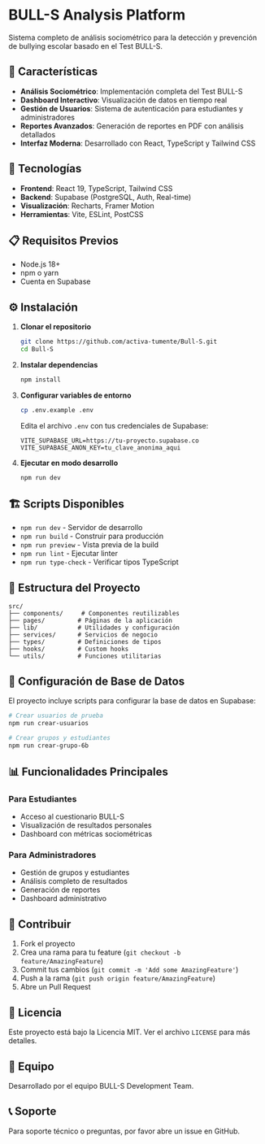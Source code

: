 # BULL-S Analysis Platform

Sistema completo de análisis sociométrico para la detección y prevención de bullying escolar basado en el Test BULL-S.

## 🎯 Características

- **Análisis Sociométrico**: Implementación completa del Test BULL-S
- **Dashboard Interactivo**: Visualización de datos en tiempo real
- **Gestión de Usuarios**: Sistema de autenticación para estudiantes y administradores
- **Reportes Avanzados**: Generación de reportes en PDF con análisis detallados
- **Interfaz Moderna**: Desarrollado con React, TypeScript y Tailwind CSS

## 🚀 Tecnologías

- **Frontend**: React 19, TypeScript, Tailwind CSS
- **Backend**: Supabase (PostgreSQL, Auth, Real-time)
- **Visualización**: Recharts, Framer Motion
- **Herramientas**: Vite, ESLint, PostCSS

## 📋 Requisitos Previos

- Node.js 18+ 
- npm o yarn
- Cuenta en Supabase

## ⚙️ Instalación

1. **Clonar el repositorio**
   ```bash
   git clone https://github.com/activa-tumente/Bull-S.git
   cd Bull-S
   ```

2. **Instalar dependencias**
   ```bash
   npm install
   ```

3. **Configurar variables de entorno**
   ```bash
   cp .env.example .env
   ```
   
   Edita el archivo `.env` con tus credenciales de Supabase:
   ```env
   VITE_SUPABASE_URL=https://tu-proyecto.supabase.co
   VITE_SUPABASE_ANON_KEY=tu_clave_anonima_aqui
   ```

4. **Ejecutar en modo desarrollo**
   ```bash
   npm run dev
   ```

## 🏗️ Scripts Disponibles

- `npm run dev` - Servidor de desarrollo
- `npm run build` - Construir para producción
- `npm run preview` - Vista previa de la build
- `npm run lint` - Ejecutar linter
- `npm run type-check` - Verificar tipos TypeScript

## 📁 Estructura del Proyecto

```
src/
├── components/     # Componentes reutilizables
├── pages/         # Páginas de la aplicación
├── lib/           # Utilidades y configuración
├── services/      # Servicios de negocio
├── types/         # Definiciones de tipos
├── hooks/         # Custom hooks
└── utils/         # Funciones utilitarias
```

## 🔧 Configuración de Base de Datos

El proyecto incluye scripts para configurar la base de datos en Supabase:

```bash
# Crear usuarios de prueba
npm run crear-usuarios

# Crear grupos y estudiantes
npm run crear-grupo-6b
```

## 📊 Funcionalidades Principales

### Para Estudiantes
- Acceso al cuestionario BULL-S
- Visualización de resultados personales
- Dashboard con métricas sociométricas

### Para Administradores
- Gestión de grupos y estudiantes
- Análisis completo de resultados
- Generación de reportes
- Dashboard administrativo

## 🤝 Contribuir

1. Fork el proyecto
2. Crea una rama para tu feature (`git checkout -b feature/AmazingFeature`)
3. Commit tus cambios (`git commit -m 'Add some AmazingFeature'`)
4. Push a la rama (`git push origin feature/AmazingFeature`)
5. Abre un Pull Request

## 📄 Licencia

Este proyecto está bajo la Licencia MIT. Ver el archivo `LICENSE` para más detalles.

## 👥 Equipo

Desarrollado por el equipo BULL-S Development Team.

## 📞 Soporte

Para soporte técnico o preguntas, por favor abre un issue en GitHub.
